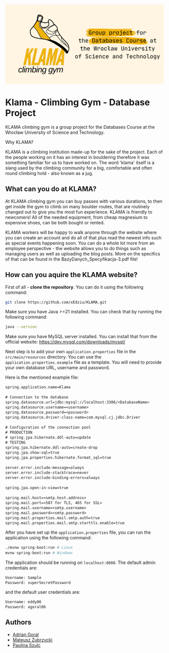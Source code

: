 <p align="center">
<img src="baner.png" />
</p>

# Klama - Climbing Gym - Database Project

KLAMA climbing gym is a group project for the Databases Course at the Wrocław University of Science and Technology.

Why KLAMA? 

KLAMA is a climbing institution made-up for the sake of the project. Each of the people working on it has an interest in bouldering therefore it was something familiar for us to have worked on. The word 'klama' itself is a slang used by the climbing community for a big, comfortable and often round climbing hold - also known as a jug.

## What can you do at KLAMA?

At KLAMA climbing gym you can buy passes with various durations, to then get inside the gym to climb on many boulder routes, that are routinely changed out to give you the most fun experience. KLAMA is friendly to newcomers! All of the needed equipment, from cheap magnesium to expensive shoes, can be both bought or rented.

KLAMA workers will be happy to walk anyone through the website where you can create an account and do all of that plus read the newest info such as special events happening soon. You can do a whole lot more from an employee perspective - the website allows you to do things such as managing users as well as uploading the blog posts. More on the specifics of that can be found in the BazyDanych_Specyfikacja-3.pdf file!

## How can you aquire the KLAMA website?

First of all - **clone the repository**. You can do it using the following command:
```bash
git clone https://github.com/xEdziu/KLAMA.git
```


Make sure you have Java >=21 installed. You can check that by running the following command:
```bash
java --version
```


Make sure you have MySQL server installed. You can install that from the official website: https://dev.mysql.com/downloads/mysql/

Next step is to add your own `application.properties` file in the `src/main/resources` directory. You can use the `application.properties.example` file as a template. You will need to provide your own database URL, username and password.

Here is the mentioned example file:
```properties
spring.application.name=Klama

# Connection to the database
spring.datasource.url=jdbc:mysql://localhost:3306/<DatabaseName>
spring.datasource.username=<username>
spring.datasource.password=<password>
spring.datasource.driver-class-name=com.mysql.cj.jdbc.Driver

# Configuration of the connection pool
# PRODUCTION
# spring.jpa.hibernate.ddl-auto=update
# TESTING
spring.jpa.hibernate.ddl-auto=create-drop
spring.jpa.show-sql=true
spring.jpa.properties.hibernate.format_sql=true

server.error.include-message=always
server.error.include-stacktrace=never
server.error.include-binding-errors=always

spring.jpa.open-in-view=true

spring.mail.host=<smtp.host.address>
spring.mail.port=<587 for TLS, 465 for SSL>
spring.mail.username=<smtp.username>
spring.mail.password=<smtp.password>
spring.mail.properties.mail.smtp.auth=true
spring.mail.properties.mail.smtp.starttls.enable=true
```

After you have set up the `application.properties` file, you can run the application using the following command:
```bash
./mvnw spring-boot:run # Linux
mvnw spring-boot:run # Windows
```

The application should be running on `localhost:8080`.
The default admin credentials are:
```
Username: Sample
Password: superSecretPassword
```

and the default user credentials are:
```
Username: eddy06
Password: agoral06
```

## Authors
- [Adrian Goral](https://github.com/xEdziu)
- [Mateusz Zubrzycki](https://github.com/ZuberRS03)
- [Paulina Szulc](https://github.com/szxxlc)
